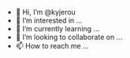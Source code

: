 - 👋 Hi, I’m @kyjerou
- 👀 I’m interested in ...
- 🌱 I’m currently learning ...
- 💞️ I’m looking to collaborate on ...
- 📫 How to reach me ...

<!---
kyjerou/kyjerou is a ✨ special ✨ repository because its `README.md` (this file) appears on your GitHub profile.
You can click the Preview link to take a look at your changes.
--->
